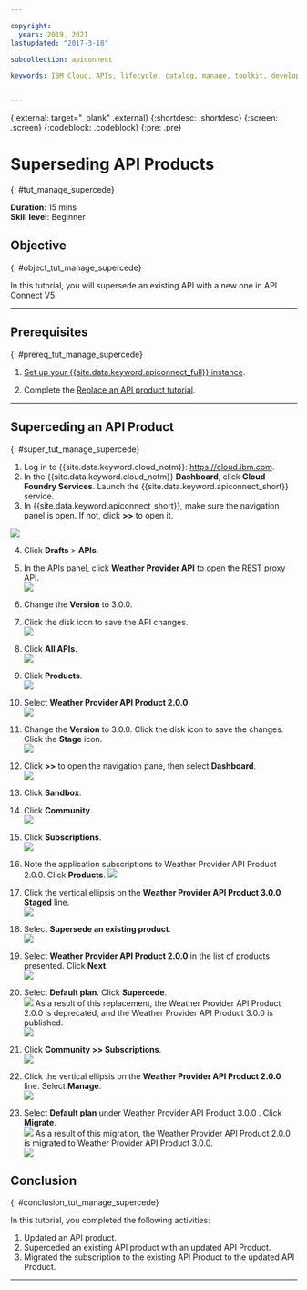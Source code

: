 ```yaml
---

copyright:
  years: 2019, 2021
lastupdated: "2017-3-18"

subcollection: apiconnect

keywords: IBM Cloud, APIs, lifecycle, catalog, manage, toolkit, develop, dev portal, tutorial, API Connect V5


---
```


{:external: target="_blank" .external}
{:shortdesc: .shortdesc}
{:screen: .screen}
{:codeblock: .codeblock}
{:pre: .pre}

# Superseding API Products
{: #tut_manage_supercede}

**Duration**: 15 mins  
**Skill level**: Beginner  

## Objective
{: #object_tut_manage_supercede}

In this tutorial, you will supersede an existing API with a new one in API Connect V5.

---
## Prerequisites
{: #prereq_tut_manage_supercede}

1. [Set up your {{site.data.keyword.apiconnect_full}} instance](/docs/apiconnect/tutorials?topic=apiconnect-tut_prereq_set_up_apic_instance).

2. Complete the [Replace an API product tutorial](/docs/apiconnect/tutorials?topic=apiconnect-tut_manage_replace).

---

## Superceding an API Product
{: #super_tut_manage_supercede}

1. Log in to {{site.data.keyword.cloud_notm}}: https://cloud.ibm.com.
2. In the {{site.data.keyword.cloud_notm}} **Dashboard**, click **Cloud Foundry Services**. Launch the {{site.data.keyword.apiconnect_short}} service. 
3. In {{site.data.keyword.apiconnect_short}}, make sure the navigation panel is open. If not, click **>>** to open it.  

  ![](images/cloud-apic-dashboard.png)

4. Click **Drafts** > **APIs**.

5. In the APIs panel, click **Weather Provider API** to open the REST proxy API.  
![](images/rep-api-list.png)

6. Change the **Version** to 3.0.0.

7. Click the disk icon to save the API changes.  
![](images/sup-change-version.png)

8. Click **All APIs**.  
![](images/rep-all-apis.png)

9. Click **Products**.  
![](images/sup-prods.png)

10.	Select **Weather Provider API Product 2.0.0**.  
![](images/sup-draft-prod-list.png)

11.	Change the **Version** to 3.0.0. Click the disk icon to save the changes. Click the **Stage** icon.  
![](images/sup-change-prod-vers-3.png)

12.	Click **>>** to open the navigation pane, then select **Dashboard**.  
![](images/rep-dashboard.png)

13.	Click **Sandbox**.

14.	Click **Community**.  
![](images/sup-sand-dash.png)

15.	Click **Subscriptions**.  
![](images/sup-comm-orgs.png)

16.	Note the application subscriptions to Weather Provider API Product 2.0.0. Click **Products**.
![](images/sup-scriptions-200.png)  

17.	Click the vertical ellipsis on the **Weather Provider API Product 3.0.0 Staged** line.  
![](images/sup-stage-prod-3.png)

18.	Select **Supersede an existing product**.  
![](images/sup-super-prod.png)

19.	Select **Weather Provider API Product 2.0.0** in the list of products presented. Click **Next**.  
![](images/sup-super-dialog-1.png)

20.	Select **Default plan**. Click **Supercede**.  
![](images/sup-super-dialog-2.png)
    As a result of this replacement, the Weather Provider API Product 2.0.0 is deprecated, and the Weather Provider API Product 3.0.0 is published.  
![](images/sup-dash-prods-3.png) 
 
21.	Click **Community >> Subscriptions**.  
![](images/sup-scriptions-200.png)
 
22.	Click the vertical ellipsis on the **Weather Provider API Product 2.0.0** line. Select **Manage**.  
![](images/sup-dots-manage.png) 

23.	Select **Default plan** under Weather Provider API Product 3.0.0 . Click **Migrate**.  
![](images/sup-migrate-dialog.png)
    As a result of this migration, the Weather Provider API Product 2.0.0 is migrated to Weather Provider API Product 3.0.0.  
![](images/sup-migrated.png) 
 

 
## Conclusion
{: #conclusion_tut_manage_supercede}

In this tutorial, you completed the following activities:

1. Updated an API product.
2. Superceded an existing API product with an updated API Product.
3. Migrated the subscription to the existing API Product to the updated API Product.

---








